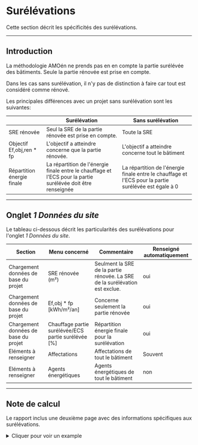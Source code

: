# Surélévations

Cette section décrit les spécificités des surélévations.

---

## Introduction

La méthodologie AMOén ne prends pas en en compte la partie
surélévée des bâtiments. Seule la partie rénovée est prise en compte.

Dans les cas sans surélévation, il n'y pas de distinction à faire car tout est considéré comme rénové.

Les principales différences avec un projet sans surélévation sont les suivantes:

|  | Surélévation | Sans surélévation |
| ------- | ---------- | ------------ |
| SRE rénovée | Seul la SRE de la partie rénovée est prise en compte. | Toute la SRE |
| Objectif Ef,obj,ren * fp | L'objectif a atteindre concerne que la partie rénovée. | L'objectif a atteindre concerne tout le bâtiment |
| Répartition énergie finale | La répartition de l'énergie finale entre le chauffage et l'ECS pour la partie surélévée doit être renseignée | La répartition de l'énergie finale entre le chauffage et l'ECS pour la partie surélévée est égale à 0 |

---

## Onglet *1 Données du site*

Le tableau ci-dessous décrit les particularités des surélévations pour l'onglet *1 Données du site*.

| Section | Menu concerné | Commentaire | Renseigné automatiquement |
| ------- | ------------- | ----------- | ------------------------- |
| Chargement données de base du projet | SRE rénovée (m²) | Seulment la SRE de la partie rénovée. La SRE de la surélévation est exclue. | oui |
| Chargement données de base du projet | Ef,obj * fp [kWh/m²/an] | Concerne seulement la partie rénovée | oui |
| Chargement données de base du projet | Chauffage partie surélévée/ECS partie surélévée [%] | Répartition énergie finale pour la surélévation | oui |
| Eléments à renseigner | Affectations | Affectations de tout le bâtiment | Souvent |
| Eléments à renseigner | Agents énergétiques | Agents énergétiques de tout le bâtiment | non |

---

## Note de calcul

Le rapport inclus une deuxième page avec des informations spécifiques aux surélévations.

<details class="example" markdown="1">

<summary>Cliquer pour voir un example</summary>

![Rapport surélévation](20_rapport_pdf_surelevation1.jpg)

</details>
